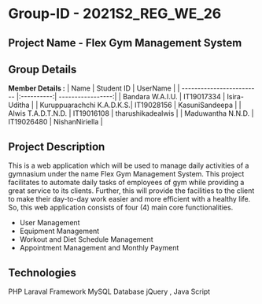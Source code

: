 # Group-ID - 2021S2_REG_WE_26
## Project Name - Flex Gym Management System
## Group Details

**Member Details :**
|        Name               | Student ID | UserName          |
| ------------------------- |:----------:| -----------------:|
| Bandara W.A.I.U.          | IT19017334 | Isira-Uditha      |
| Kuruppuarachchi K.A.D.K.S.| IT19028156 | KasuniSandeepa    |
| Alwis T.A.D.T.N.D.        | IT19016108 | tharushikadealwis |
| Maduwantha N.N.D.         | IT19026480 | NishanNiriella    |

## Project Description
This is a web application which will be used to manage daily activities of a gymnasium under the name Flex Gym Management System. 
This project facilitates to automate daily tasks of employees of gym while providing a great service to its clients. Further, this will provide 
the facilities to the client to make their day-to-day work easier and more efficient with a healthy life. 
So, this web application consists of four (4) main core functionalities.
  	
  - User Management 
  - Equipment Management 
  -	Workout and Diet Schedule Management 
  -	Appointment Management and Monthly Payment

## Technologies
  PHP Laraval Framework
  MySQL Database
  jQuery , Java Script
